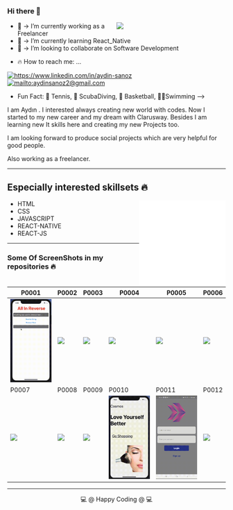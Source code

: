 ### Hi there 👋

<img src="https://github-readme-stats.vercel.app/api?username=AydinSanoz&show_icons=true" align='right' width="50%">

- 🔑 -> I’m currently working as a Freelancer
- 📲 -> I’m currently learning React_Native
- 🌈 -> I’m looking to collaborate on Software Development
<!-- - 🤔 I’m looking for help with social Projects
- 💬 Ask me about anything -->
- 🔥 How to reach me: ...
<a href= "https://www.linkedin.com/in/aydin-sanoz-93411970/" target="_blank">
    <img src="https://img.shields.io/badge/%20-linkedin-0072b1" alt="https://www.linkedin.com/in/aydin-sanoz">
<a href="mailto:aydinsanoz2@gmail.com" target="_blank">
    <img src="https://img.shields.io/badge/%20-gmail-B23121" alt="mailto:aydinsanoz2@gmail.com">
</a>
<!-- 
<a href="https://medium.com/@aydinsanoz2" target="_blank">
    <img src="https://img.shields.io/badge/%20-medium-black" alt="https://medium.com/@aydinsanoz2">
</a>
 -->
  
<!-- - 😄 Pronouns: ... -->
- Fun Fact: 🎾 Tennis, 🤿  ScubaDiving, 🏀 Basketball, 🏊‍♀️Swimming
-->

I am Aydın . I interested always creating new world with codes. Now I started to my new career and my dream with Clarusway. Besides I am learning new It skills  here and creating my new Projects too. 

I am looking forward to produce social projects which are very helpful for good people. 

Also working as a freelancer.

---

## Especially interested skillsets 🔥

- HTML    <img src = "./MyProjectsScrrenShots/animation_500_kd7ngokt.gif" alt="react-native" width=200 height=200 align="right" >
- CSS
- JAVASCRIPT 
- REACT-NATIVE 
- REACT-JS 

---
  
### Some Of ScreenShots in my repositories 🔥
|P0001|P0002|P0003|P0004|P0005|P0006|
|---|---|---|---|---|---|
|<img src = './MyProjectsScrrenShots/reverse.gif'>|<img src = './MyProjectsScrrenShots/clonetrivia.gif'>|<img src = './MyProjectsScrrenShots/todo.gif'>|<img src = './MyProjectsScrrenShots/CityYelpLast.gif'>|<img src = './MyProjectsScrrenShots/out.gif'>|<img src = './MyProjectsScrrenShots/famousOnes.gif'>|
|P0007|P0008|P0009|P0010|P0011|P0012|
|<img src = './MyProjectsScrrenShots/mynewspage.gif'>|<img src = './MyProjectsScrrenShots/clarusShopping.gif'>|<img src = './MyProjectsScrrenShots/mapCityRestaurant.gif'>|<img src = './MyProjectsScrrenShots/makeup.gif'>|<img src = './MyProjectsScrrenShots/androidchat.gif'>|<img src = './MyProjectsScrrenShots/ioschat.gif'>

---

<p align = center> 💻  @ Happy Coding @ 💻 <p>

<!--
**AydinSanoz/AydinSanoz** is a ✨ _special_ ✨ repository because its `README.md` (this file) appears on your GitHub profile.

Here are some ideas to get you started:

- 🔭 I’m currently working on ...
- 🌱 I’m currently learning ...
- 👯 I’m looking to collaborate on ...
- 🤔 I’m looking for help with ...
- 💬 Ask me about ...
- 📫 How to reach me: ...
- 😄 Pronouns: ...
- ⚡ Fun fact: ...
-->
